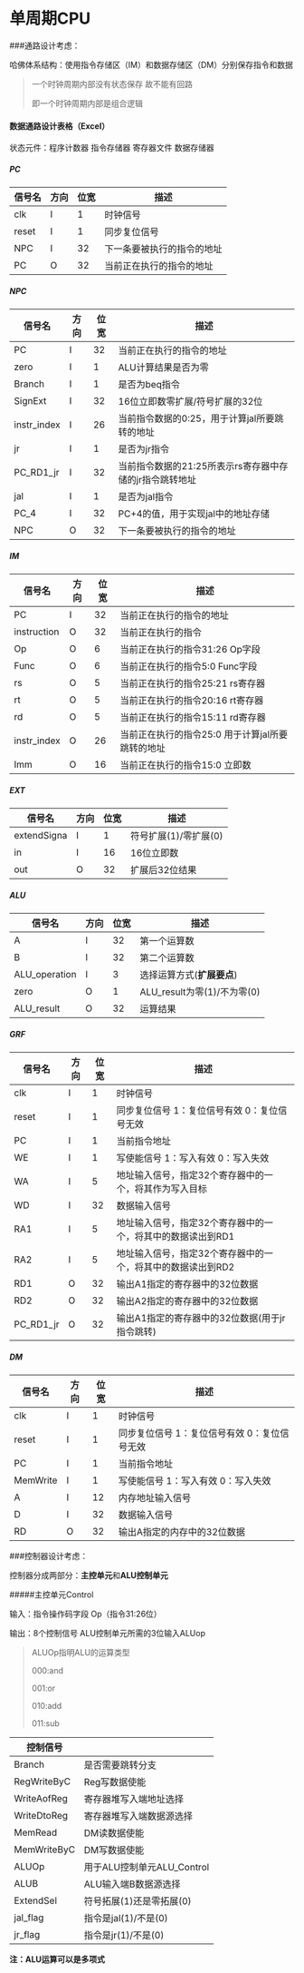 # 单周期CPU

###通路设计考虑：

哈佛体系结构：使用指令存储区（IM）和数据存储区（DM）分别保存指令和数据

> 一个时钟周期内部没有状态保存 故不能有回路
>
> 即一个时钟周期内部是组合逻辑

#### 数据通路设计表格（Excel）

状态元件：程序计数器  指令存储器  寄存器文件  数据存储器

##### PC

| 信号名 | 方向 | 位宽 | 描述                       |
| ------ | ---- | ---- | -------------------------- |
| clk    | I    | 1    | 时钟信号                   |
| reset  | I    | 1    | 同步复位信号               |
| NPC    | I    | 32   | 下一条要被执行的指令的地址 |
| PC     | O    | 32   | 当前正在执行的指令的地址   |

##### NPC

| 信号名      | 方向 | 位宽 | 描述                                                    |
| ----------- | ---- | ---- | ------------------------------------------------------- |
| PC          | I    | 32   | 当前正在执行的指令的地址                                |
| zero        | I    | 1    | ALU计算结果是否为零                                     |
| Branch      | I    | 1    | 是否为beq指令                                           |
| SignExt     | I    | 32   | 16位立即数零扩展/符号扩展的32位                         |
| instr_index | I    | 26   | 当前指令数据的0:25，用于计算jal所要跳转的地址           |
| jr          | I    | 1    | 是否为jr指令                                            |
| PC_RD1_jr   | I    | 32   | 当前指令数据的21:25所表示rs寄存器中存储的jr指令跳转地址 |
| jal         | I    | 1    | 是否为jal指令                                           |
| PC_4        | I    | 32   | PC+4的值，用于实现jal中的地址存储                       |
| NPC         | O    | 32   | 下一条要被执行的指令的地址                              |

##### IM

| 信号名      | 方向 | 位宽 | 描述                                             |
| ----------- | ---- | ---- | ------------------------------------------------ |
| PC          | I    | 32   | 当前正在执行的指令的地址                         |
| instruction | O    | 32   | 当前正在执行的指令                               |
| Op          | O    | 6    | 当前正在执行的指令31:26 Op字段                   |
| Func        | O    | 6    | 当前正在执行的指令5:0 Func字段                   |
| rs          | O    | 5    | 当前正在执行的指令25:21 rs寄存器                 |
| rt          | O    | 5    | 当前正在执行的指令20:16 rt寄存器                 |
| rd          | O    | 5    | 当前正在执行的指令15:11 rd寄存器                 |
| instr_index | O    | 26   | 当前正在执行的指令25:0 用于计算jal所要跳转的地址 |
| Imm         | O    | 16   | 当前正在执行的指令15:0 立即数                    |

##### EXT

| 信号名      | 方向 | 位宽 | 描述                  |
| ----------- | ---- | ---- | --------------------- |
| extendSigna | I    | 1    | 符号扩展(1)/零扩展(0) |
| in          | I    | 16   | 16位立即数            |
| out         | O    | 32   | 扩展后32位结果        |

##### ALU

| 信号名        | 方向 | 位宽 | 描述                        |
| ------------- | ---- | ---- | --------------------------- |
| A             | I    | 32   | 第一个运算数                |
| B             | I    | 32   | 第二个运算数                |
| ALU_operation | I    | 3    | 选择运算方式(**扩展要点**)  |
| zero          | O    | 1    | ALU_result为零(1)/不为零(0) |
| ALU_result    | O    | 32   | 运算结果                    |

##### GRF

| 信号名    | 方向 | 位宽 | 描述                                                        |
| --------- | ---- | ---- | ----------------------------------------------------------- |
| clk       | I    | 1    | 时钟信号                                                    |
| reset     | I    | 1    | 同步复位信号 1：复位信号有效 0：复位信号无效                |
| PC        | I    | 1    | 当前指令地址                                                |
| WE        | I    | 1    | 写使能信号 1：写入有效 0：写入失效                          |
| WA        | I    | 5    | 地址输入信号，指定32个寄存器中的一个，将其作为写入目标      |
| WD        | I    | 32   | 数据输入信号                                                |
| RA1       | I    | 5    | 地址输入信号，指定32个寄存器中的一个，将其中的数据读出到RD1 |
| RA2       | I    | 5    | 地址输入信号，指定32个寄存器中的一个，将其中的数据读出到RD2 |
| RD1       | O    | 32   | 输出A1指定的寄存器中的32位数据                              |
| RD2       | O    | 32   | 输出A2指定的寄存器中的32位数据                              |
| PC_RD1_jr | O    | 32   | 输出A1指定的寄存器中的32位数据(用于jr指令跳转)              |

##### DM

| 信号名   | 方向 | 位宽 | 描述                                         |
| -------- | ---- | ---- | -------------------------------------------- |
| clk      | I    | 1    | 时钟信号                                     |
| reset    | I    | 1    | 同步复位信号 1：复位信号有效 0：复位信号无效 |
| PC       | I    | 1    | 当前指令地址                                 |
| MemWrite | I    | 1    | 写使能信号 1：写入有效 0：写入失效           |
| A        | I    | 12   | 内存地址输入信号                             |
| D        | I    | 32   | 数据输入信号                                 |
| RD       | O    | 32   | 输出A指定的内存中的32位数据                  |

###控制器设计考虑：

控制器分成两部分：**主控单元**和**ALU控制单元**  

#####主控单元Control

输入：指令操作码字段 Op（指令31:26位）

输出：8个控制信号  ALU控制单元所需的3位输入ALUop

> ALUOp指明ALU的运算类型
>
> 000:and
>
> 001:or
>
> 010:add
>
> 011:sub

| 控制信号    |                            |
| ----------- | -------------------------- |
| Branch      | 是否需要跳转分支           |
| RegWriteByC | Reg写数据使能              |
| WriteAofReg | 寄存器堆写入端地址选择     |
| WriteDtoReg | 寄存器堆写入端数据源选择   |
| MemRead     | DM读数据使能               |
| MemWriteByC | DM写数据使能               |
| ALUOp       | 用于ALU控制单元ALU_Control |
| ALUB        | ALU输入端B数据源选择       |
| ExtendSel   | 符号拓展(1)还是零拓展(0)   |
| jal_flag    | 指令是jal(1)/不是(0)       |
| jr_flag     | 指令是jr(1)/不是(0)        |



**注：ALU运算可以是多项式**